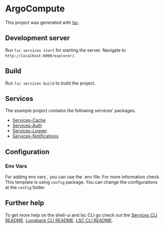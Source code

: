 # ArgoCompute

This project was generated with [lsc](https://github.com/labshare/lsc).

## Development server

Run `lsc services start` for starting the server. Navigate to `http://localhost:8000/explorer/`.

## Build

Run `lsc services build` to build the project.

## Services

The example project contains the following services' packages.

- [Services-Cache](https://github.com/LabShare/services-cache)
- [Services-Auth](https://github.com/LabShare/services-auth)
- [Services-Logger](https://github.com/LabShare/services-logger)
- [Services-Notifications](https://github.com/LabShare/services-notifications)

## Configuration

### Env Vars

For adding env vars , you can use the .env file. For more information check.
This template is using `config` package. You can change the configurations at the `config` folder.

## Further help

To get more help on the shell-ui and lsc CLI go check out the
[Services CLI README](https://github.com/angular/services/blob/master/README.md).
[Loopback CLI README](https://github.com/angular/services/blob/master/README.md).
[LSC CLI README](https://loopback.io/index.html).
